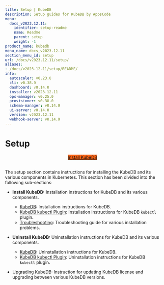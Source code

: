 ```yaml
---
title: Setup | KubeDB
description: Setup guides for KubeDB by AppsCode
menu:
  docs_v2023.12.11:
    identifier: setup-readme
    name: Readme
    parent: setup
    weight: -1
product_name: kubedb
menu_name: docs_v2023.12.11
section_menu_id: setup
url: /docs/v2023.12.11/setup/
aliases:
- /docs/v2023.12.11/setup/README/
info:
  autoscaler: v0.23.0
  cli: v0.38.0
  dashboard: v0.14.0
  installer: v2023.12.11
  ops-manager: v0.25.0
  provisioner: v0.38.0
  schema-manager: v0.14.0
  ui-server: v0.14.0
  version: v2023.12.11
  webhook-server: v0.14.0
---
```


# Setup

<div style="text-align: center;">
  <a class="button is-info is-medium is-active has-text-weight-normal" href="/docs/v2023.12.11/setup/install/kubedb"  style="background:#FC6011; width: 18rem;">Install KubeDB</a>
</div>
<br>

The setup section contains instructions for installing the KubeDB and its various components in Kubernetes. This section has been divided into the following sub-sections:

- **Install KubeDB:** Installation instructions for KubeDB and its various components.
  - [KubeDB](/docs/v2023.12.11/setup/install/kubedb): Installation instructions for KubeDB.
  - [KubeDB kubectl Plugin](/docs/v2023.12.11/setup/install/kubectl_plugin): Installation instructions for KubeDB `kubectl` plugin.
  - [Troubleshooting](/docs/v2023.12.11/setup/install/troubleshoting): Troubleshooting guide for various installation problems.

- **Uninstall KubeDB:** Uninstallation instructions for KubeDB and its various components.
  - [KubeDB](/docs/v2023.12.11/setup/uninstall/kubedb): Uninstallation instructions for KubeDB.
  - [KubeDB kubectl Plugin](/docs/v2023.12.11/setup/uninstall/kubectl_plugin): Uninstallation instructions for KubeDB `kubectl` plugin.
- [Upgrading KubeDB](/docs/v2023.12.11/setup/upgrade/): Instruction for updating KubeDB license and upgrading between various KubeDB versions.
